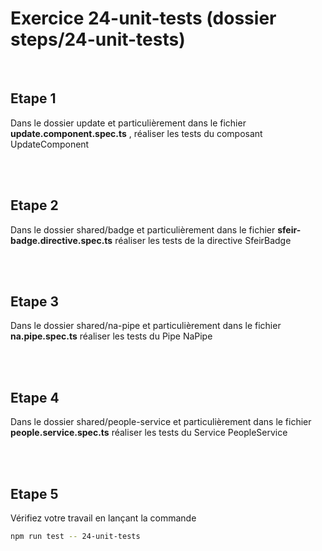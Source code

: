# Exercice 24-unit-tests (dossier steps/24-unit-tests)

<br>

## Etape 1

Dans le dossier update et particulièrement dans le fichier **update.component.spec.ts** , réaliser les tests du composant UpdateComponent

<br><br>

## Etape 2

Dans le dossier shared/badge et particulièrement dans le fichier **sfeir-badge.directive.spec.ts** réaliser les tests de la directive SfeirBadge

<br><br>

## Etape 3

Dans le dossier shared/na-pipe et particulièrement dans le fichier **na.pipe.spec.ts** réaliser les tests du Pipe NaPipe

<br><br>

## Etape 4

Dans le dossier shared/people-service et particulièrement dans le fichier **people.service.spec.ts** réaliser les tests du Service PeopleService

<br><br>

## Etape 5

Vérifiez votre travail en lançant la commande

```bash
npm run test -- 24-unit-tests
```
